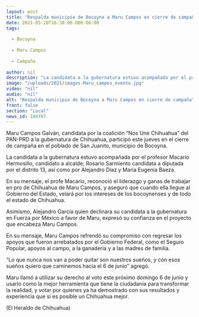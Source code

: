 ```yaml
---
layout: post
title: "Respalda municipio de Bocoyna a Maru Campos en cierre de campaña"
date: 2021-05-28T16:38:00.000-06:00
tags:
  
  - Bocoyna
  
  - Maru Campos
  
  - Campaña
  
author: nil
description: "La candidata a la gubernatura estuvo acompañada por el profesor Macario Hermosillo, candidato a alcalde y Rosario Sarmiento candidata a diputada por el distrito 13"
image: "/uploads/2021/images-Maru_campos_evento.jpg"
video: "nil"
audio: "nil"
alt: "Respalda municipio de Bocoyna a Maru Campos en cierre de campaña"
front: false
section: "Local"
news_id: 184707
---
```


Maru Campos Galván, candidata por la coalición “Nos Une Chihuahua” del PAN-PRD a la gubernatura de Chihuahua, participó este jueves en el cierre de campaña en el poblado de San Juanito, municipio de Bocoyna.

La candidata a la gubernatura estuvo acompañada por el profesor Macario Hermosillo, candidato a alcalde; Rosario Sarmiento candidata a diputada por el distrito 13, así como por Alejandro Díaz y María Eugenia Baeza.

En su mensaje, el profe Macario, reconoció el liderazgo y ganas de trabajar en pro de Chihuahua de Maru Campos, y aseguró que cuando ella llegue al Gobierno del Estado, velará por los intereses de los bocoynenses y de todo el estado de Chihuahua.

Asimismo, Alejandro García quien declinara su candidata a la gubernatura en Fuerza por México a favor de Maru, expresó su confianza en el proyecto que encabeza Maru Campos.

En su mensaje, Maru Campos refrendó su compromiso con regresar los apoyos que fueron arrebatados por el Gobierno Federal, como el Seguro Popular, apoyos al campo, a la ganadería y a las madres de familia.

“Lo que nunca nos van a poder quitar son nuestros sueños, y con esos sueños quiero que caminemos hacia el 6 de junio” agregó.

Maru llamó a utilizar su derecho al voto este próximo domingo 6 de junio y usarlo como la mejor herramienta que tiene la ciudadanía para transformar la realidad, y votar por quienes ya ha demostrado con sus resultados y experiencia que sí es posible un Chihuahua mejor.

(El Heraldo de Chihuahua)